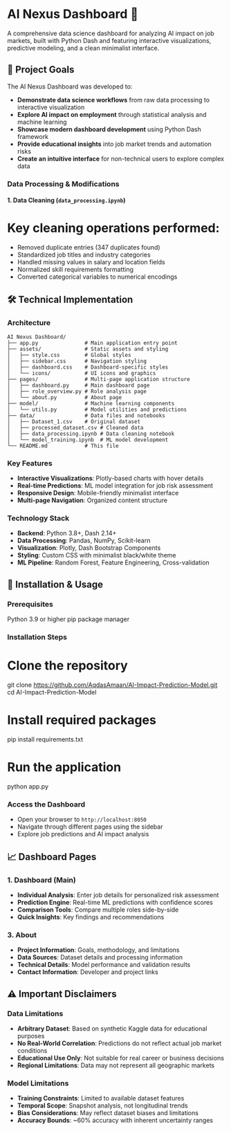 # AI Nexus Dashboard 🤖

A comprehensive data science dashboard for analyzing AI impact on job markets, built with Python Dash and featuring interactive visualizations, predictive modeling, and a clean minimalist interface.

## 🎯 Project Goals

The AI Nexus Dashboard was developed to:

- **Demonstrate data science workflows** from raw data processing to interactive visualization
- **Explore AI impact on employment** through statistical analysis and machine learning
- **Showcase modern dashboard development** using Python Dash framework
- **Provide educational insights** into job market trends and automation risks
- **Create an intuitive interface** for non-technical users to explore complex data


### Data Processing & Modifications

#### 1. Data Cleaning (`data_processing.ipynb`)

# Key cleaning operations performed:
- Removed duplicate entries (347 duplicates found)
- Standardized job titles and industry categories
- Handled missing values in salary and location fields
- Normalized skill requirements formatting
- Converted categorical variables to numerical encodings


## 🛠️ Technical Implementation

### Architecture
```
AI Nexus Dashboard/
├── app.py               # Main application entry point
├── assets/              # Static assets and styling
│   ├── style.css        # Global styles
│   ├── sidebar.css      # Navigation styling
│   ├── dashboard.css    # Dashboard-specific styles
│   └── icons/           # UI icons and graphics
├── pages/               # Multi-page application structure
│   ├── dashboard.py     # Main dashboard page
│   ├── role_overview.py # Role analysis page
│   └── about.py         # About page
├── model/               # Machine learning components
│   └── utils.py         # Model utilities and predictions
├── data/                # Data files and notebooks
│   ├── Dataset_1.csv    # Original dataset
│   ├── processed_dataset.csv # Cleaned data
│   ├── data_processing.ipynb # Data cleaning notebook
│   └── model_training.ipynb  # ML model development
└── README.md            # This file
```

### Key Features
- **Interactive Visualizations**: Plotly-based charts with hover details
- **Real-time Predictions**: ML model integration for job risk assessment
- **Responsive Design**: Mobile-friendly minimalist interface
- **Multi-page Navigation**: Organized content structure

### Technology Stack
- **Backend**: Python 3.8+, Dash 2.14+
- **Data Processing**: Pandas, NumPy, Scikit-learn
- **Visualization**: Plotly, Dash Bootstrap Components
- **Styling**: Custom CSS with minimalist black/white theme
- **ML Pipeline**: Random Forest, Feature Engineering, Cross-validation

## 🚀 Installation & Usage

### Prerequisites
Python 3.9 or higher
pip package manager


### Installation Steps

# Clone the repository
git clone https://github.com/AqdasAmaan/AI-Impact-Prediction-Model.git <br>
cd AI-Impact-Prediction-Model

# Install required packages
pip install requirements.txt

# Run the application
python app.py


### Access the Dashboard
- Open your browser to `http://localhost:8050`
- Navigate through different pages using the sidebar
- Explore job predictions and AI impact analysis

## 📈 Dashboard Pages

### 1. Dashboard (Main)
- **Individual Analysis**: Enter job details for personalized risk assessment
- **Prediction Engine**: Real-time ML predictions with confidence scores
- **Comparison Tools**: Compare multiple roles side-by-side
- **Quick Insights**: Key findings and recommendations

### 3. About
- **Project Information**: Goals, methodology, and limitations
- **Data Sources**: Dataset details and processing information
- **Technical Details**: Model performance and validation results
- **Contact Information**: Developer and project links

## ⚠️ Important Disclaimers

### Data Limitations
- **Arbitrary Dataset**: Based on synthetic Kaggle data for educational purposes
- **No Real-World Correlation**: Predictions do not reflect actual job market conditions
- **Educational Use Only**: Not suitable for real career or business decisions
- **Regional Limitations**: Data may not represent all geographic markets

### Model Limitations
- **Training Constraints**: Limited to available dataset features
- **Temporal Scope**: Snapshot analysis, not longitudinal trends
- **Bias Considerations**: May reflect dataset biases and limitations
- **Accuracy Bounds**: ~60% accuracy with inherent uncertainty ranges
